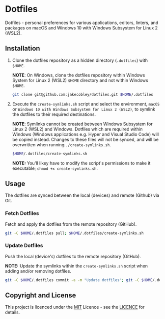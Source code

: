 # Dotfiles

Dotfiles - personal preferences for various applications, editors, linters, and packages on macOS and Windows 10 with Windows Subsystem for Linux 2 (WSL2).

## Installation

1. Clone the dotfiles repository as a hidden directory (`.dotfiles`) with `$HOME`.

    **NOTE**: On Windows, clone the dotfiles repository within Windows System for Linux 2 (WSL2) `$HOME` directory and not within Windows `$HOME`.

    ```BASH
    git clone git@github.com:jakecobley/dotfiles.git $HOME/.dotfiles
    ```    

1. Execute the `create-symlinks.sh` script and select the environment, `macOS` or `Windows 10 with Windows Subsystem for Linux 2 (WSL2)`, to symlink the dotfiles to their required destinations.
    
    **NOTE**: Symlinks cannot be created between Windows Subsystem for Linux 2 (WSL2) and Windows. Dotfiles which are required within Windows (Windows applications e.g. Hyper and Visual Studio Code) will be copied instead. Changes to these files will not be synced, and will be overwritten when running `./create-symlinks.sh`.

    ```BASH
    $HOME/.dotfiles/create-symlinks.sh
    ```

    **NOTE:** You'll likey have to modify the script's permissions to make it executable;  `chmod +x create-symlinks.sh`.

## Usage

The dotfiles are synced between the local (devices) and remote (Github) via Git.

### Fetch Dotfiles

Fetch and apply the dotfiles from the remote repository (GitHub).

```BASH
git -C $HOME/.dotfiles pull; $HOME/.dotfiles/create-symlinks.sh
```

### Update Dotfiles

Push the local (device's) dotfiles to the remote repository (GitHub).

**NOTE:** Update the symlinks within the `create-symlinks.sh` script when adding and/or removing dotfiles.

```BASH
git -C $HOME/.dotfiles commit -a -m "Update dotfiles"; git -C $HOME/.dotfiles push
```

## Copyright and License

This project is licenced under the [MIT](https://github.com/jakecobley/dotfiles/blob/master/LICENCE) Licence - see the [LICENCE](https://github.com/jakecobley/dotfiles/blob/master/LICENCE) for details.
